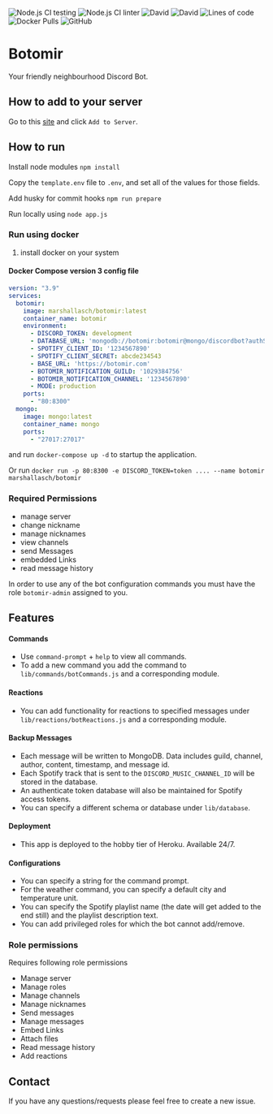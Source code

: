 ![Node.js CI testing](https://github.com/SoorajModi/botomir/workflows/testing/badge.svg)
![Node.js CI linter](https://github.com/SoorajModi/botomir/workflows/linter/badge.svg)
![David](https://img.shields.io/david/SoorajModi/botomir?style=plastic)
![David](https://img.shields.io/david/dev/SoorajModi/botomir?style=plastic)
![Lines of code](https://img.shields.io/tokei/lines/github/SoorajModi/botomir?style=plastic)
![Docker Pulls](https://img.shields.io/docker/pulls/marshallasch/botomir?style=plastic)
![GitHub](https://img.shields.io/github/license/SoorajModi/botomir?style=plastic)

# Botomir

Your friendly neighbourhood Discord Bot.

## How to add to your server

Go to this [site](https://botomir.com) and click `Add to Server`.

## How to run

Install node modules `npm install`

Copy the `template.env` file to `.env`, and set all of the values for those fields.

Add husky for commit hooks `npm run prepare`

Run locally using `node app.js`

### Run using docker

1. install docker on your system


#### Docker Compose version 3 config file

```yaml
version: "3.9"
services:
  botomir:
    image: marshallasch/botomir:latest
    container_name: botomir
    environment:
      - DISCORD_TOKEN: development
      - DATABASE_URL: 'mongodb://botomir:botomir@mongo/discordbot?authSource=admin'
      - SPOTIFY_CLIENT_ID: '1234567890'
      - SPOTIFY_CLIENT_SECRET: abcde234543
      - BASE_URL: 'https://botomir.com'
      - BOTOMIR_NOTIFICATION_GUILD: '1029384756'
      - BOTOMIR_NOTIFICATION_CHANNEL: '1234567890'
      - MODE: production
    ports:
      - "80:8300"
  mongo:
    image: mongo:latest
    container_name: mongo
    ports:
      - "27017:27017"
```

and run `docker-compose up -d` to startup the application.

Or run `docker run -p 80:8300 -e DISCORD_TOKEN=token .... --name botomir marshallasch/botomir`


### Required Permissions
- manage server
- change nickname
- manage nicknames
- view channels
- send Messages
- embedded Links
- read message history

In order to use any of the bot configuration commands you must have the role `botomir-admin` assigned to you.

## Features

#### Commands
- Use `command-prompt` + `help` to view all commands.
- To add a new command you add the command to `lib/commands/botCommands.js` and a corresponding module.

#### Reactions
- You can add functionality for reactions to specified messages under `lib/reactions/botReactions.js` and a corresponding module.

#### Backup Messages
- Each message will be written to MongoDB. Data includes guild, channel, author, content, timestamp, and message id.
- Each Spotify track that is sent to the `DISCORD_MUSIC_CHANNEL_ID` will be stored in the database.
- An authenticate token database will also be maintained for Spotify access tokens.
- You can specify a different schema or database under `lib/database`.

#### Deployment
- This app is deployed to the hobby tier of Heroku. Available 24/7.

#### Configurations
- You can specify a string for the command prompt.
- For the weather command, you can specify a default city and temperature unit.
- You can specify the Spotify playlist name (the date will get added to the end still) and the playlist description text.
- You can add privileged roles for which the bot cannot add/remove.

### Role permissions
Requires following role permissions
- Manage server
- Manage roles
- Manage channels
- Manage nicknames
- Send messages
- Manage messages
- Embed Links
- Attach files
- Read message history
- Add reactions

## Contact

If you have any questions/requests please feel free to create a new issue.
